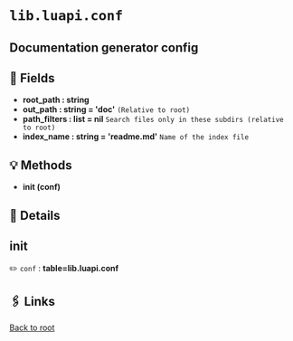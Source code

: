 # `lib.luapi.conf`

## Documentation generator config

## 📜 Fields

+ **root_path : string**
+ **out_path : string = 'doc'**
  `(Relative to root)`
+ **path_filters : list = nil**
  `Search files only in these subdirs (relative to root)`
+ **index_name : string = 'readme.md'**
  `Name of the index file`

## 💡 Methods

+ **init (conf)**

## 🧩 Details

## init

✏️ `conf` : **table=lib.luapi.conf**

## 🖇️ Links

[Back to root](../doc/readme.md)
